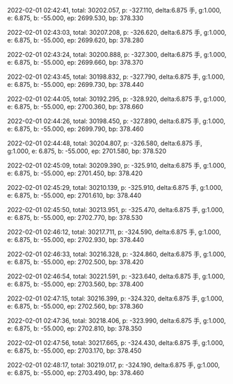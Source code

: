2022-02-01 02:42:41, total: 30202.057, p: -327.110, delta:6.875 手, g:1.000, e: 6.875, b: -55.000, ep: 2699.530, bp: 378.330

2022-02-01 02:43:03, total: 30207.208, p: -326.620, delta:6.875 手, g:1.000, e: 6.875, b: -55.000, ep: 2699.620, bp: 378.280

2022-02-01 02:43:24, total: 30200.888, p: -327.300, delta:6.875 手, g:1.000, e: 6.875, b: -55.000, ep: 2699.660, bp: 378.370

2022-02-01 02:43:45, total: 30198.832, p: -327.790, delta:6.875 手, g:1.000, e: 6.875, b: -55.000, ep: 2699.730, bp: 378.440

2022-02-01 02:44:05, total: 30192.295, p: -328.920, delta:6.875 手, g:1.000, e: 6.875, b: -55.000, ep: 2700.360, bp: 378.660

2022-02-01 02:44:26, total: 30198.450, p: -327.890, delta:6.875 手, g:1.000, e: 6.875, b: -55.000, ep: 2699.790, bp: 378.460

2022-02-01 02:44:48, total: 30204.807, p: -326.580, delta:6.875 手, g:1.000, e: 6.875, b: -55.000, ep: 2701.580, bp: 378.520

2022-02-01 02:45:09, total: 30209.390, p: -325.910, delta:6.875 手, g:1.000, e: 6.875, b: -55.000, ep: 2701.450, bp: 378.420

2022-02-01 02:45:29, total: 30210.139, p: -325.910, delta:6.875 手, g:1.000, e: 6.875, b: -55.000, ep: 2701.610, bp: 378.440

2022-02-01 02:45:50, total: 30213.951, p: -325.470, delta:6.875 手, g:1.000, e: 6.875, b: -55.000, ep: 2702.770, bp: 378.530

2022-02-01 02:46:12, total: 30217.711, p: -324.590, delta:6.875 手, g:1.000, e: 6.875, b: -55.000, ep: 2702.930, bp: 378.440

2022-02-01 02:46:33, total: 30216.328, p: -324.860, delta:6.875 手, g:1.000, e: 6.875, b: -55.000, ep: 2702.500, bp: 378.420

2022-02-01 02:46:54, total: 30221.591, p: -323.640, delta:6.875 手, g:1.000, e: 6.875, b: -55.000, ep: 2703.560, bp: 378.400

2022-02-01 02:47:15, total: 30216.399, p: -324.320, delta:6.875 手, g:1.000, e: 6.875, b: -55.000, ep: 2702.560, bp: 378.360

2022-02-01 02:47:36, total: 30218.406, p: -323.990, delta:6.875 手, g:1.000, e: 6.875, b: -55.000, ep: 2702.810, bp: 378.350

2022-02-01 02:47:56, total: 30217.665, p: -324.430, delta:6.875 手, g:1.000, e: 6.875, b: -55.000, ep: 2703.170, bp: 378.450

2022-02-01 02:48:17, total: 30219.017, p: -324.190, delta:6.875 手, g:1.000, e: 6.875, b: -55.000, ep: 2703.490, bp: 378.460
